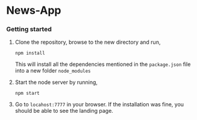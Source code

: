 # News-App
### Getting started
1. Clone the repository, browse to the new directory and run,
   ```
   npm install
   ```
   This will install all the dependencies mentioned in the ```package.json``` file into a new folder ```node_modules```

2. Start the node server by running,
   ```
   npm start 
   ```
3. Go to ```locahost:7777``` in your browser. If the installation was fine, you should be able to see the landing page.
